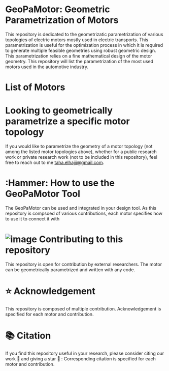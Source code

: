 # GeoPaMotor: Geometric Parametrization of Motors

This repository is dedicated to the geometrizatic parametrization of various topologies of electric motors mostly used in electric transports. This parametrization is useful for the optimization process in which it is required to generate multiple feasible geometries using robust geometric design. This parametrization relies on a fine mathematical design of the motor geometry. This repository will list the parametrization of the most used motors used in the automotive industry.

# List of Motors


# Looking to geometrically parametrize a specific motor topology
If you would like to parametrize the geometry of a motor topology (not among the listed motor topologies above), whether for a public research work or private research work (not to be included in this repository), feel free to reach out to me taha.elhajji@gmail.com.


# :Hammer: How to use the GeoPaMotor Tool
The GeoPaMotor can be used and integrated in your design tool.
As this repository is compsoed of various contributions, each motor specifies how to use it to connect it with

# ![image](https://github.com/user-attachments/assets/73a22d2d-ceb3-4fe8-8269-c8f7a2ea8728) Contributing to this repository
This repository is open for contribution by external researchers. The motor can be geometrically parametrized and written with any code.

# :star: Acknowledgement
This repository is composed of multiple contribution. Acknowledgement is specified for each motor and contribution.

# :books: Citation
If you find this repository useful in your research, please consider citing our work :pencil: and giving a star :star2: :
Corresponding citation is specified for each motor and contribution.
